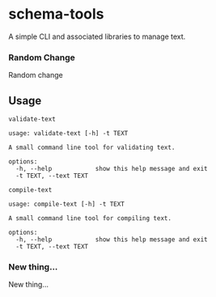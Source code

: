 # schema-tools
A simple CLI and associated libraries to manage text.

### Random Change
Random change

## Usage

`validate-text`
```
usage: validate-text [-h] -t TEXT

A small command line tool for validating text.

options:
  -h, --help            show this help message and exit
  -t TEXT, --text TEXT
```

`compile-text`
```
usage: compile-text [-h] -t TEXT

A small command line tool for compiling text.

options:
  -h, --help            show this help message and exit
  -t TEXT, --text TEXT
```

### New thing...



New thing...

